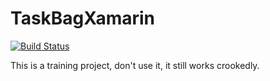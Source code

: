 # TaskBagXamarin
[![Build Status](https://travis-ci.com/Miradella/TaskBagXamarin.svg?branch=master)](https://travis-ci.com/Miradella/TaskBagXamarin)

This is a training project, don't use it, it still works crookedly.
